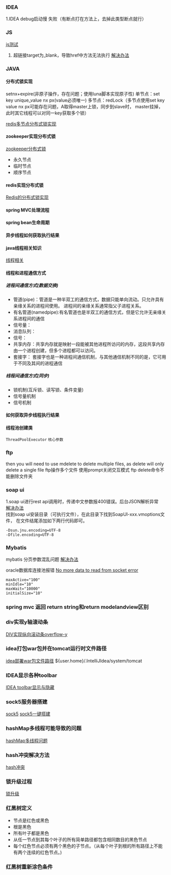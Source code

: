 ### IDEA
1.IDEA debug启动慢 失败（有断点打在方法上，去掉此类型断点就行）
### JS
[js测试](https://www.w3school.com.cn/tiy/t.asp?f=html_a_target_framename)
1. 超链接target为_blank，导致href中方法无法执行 [解决办法](https://www.iteye.com/blog/czj4451-1989918)


### JAVA

#### **分布式锁实现**

setnx+expire(非原子操作，存在问题；使用luna脚本实现原子性)
单节点：set key unique_value nx px(value必须唯一) 
多节点：redLock（多节点使用set key value nx px可能存在问题，A取得master上锁，同步到slave时，
master挂掉，此时其它线程可以对同一key获取多个锁）

[redis多节点分布式锁实现](https://mp.weixin.qq.com/s/8uhYult2h_YUHT7q7YCKYQ)

#### zookeeper实现分布式锁
[zookeeper分布式锁](https://blog.csdn.net/weixin_38004638/article/details/97148292)

- 永久节点
- 临时节点
- 顺序节点


#### redis实现分布式锁
[Redis的分布式锁实现](https://juejin.cn/post/6844903830442737671)

#### **spring MVC处理流程**
#### **spring bean生命周期**
#### **异步线程如何获取执行结果**

#### java线程相关知识
[线程相关](https://zhuanlan.zhihu.com/p/26441926)

#### 线程和进程通信方式

##### 进程间通信方式(数据交换)
- 管道(pipe)：管道是一种半双工的通信方式，数据只能单向流动。只允许具有亲缘关系的进程间使用。
进程间的亲缘关系通常指父子进程关系。
- 有名管道(namedpipe):有名管道也是半双工的通信方式，但是它允许无亲缘关系进程间的通信
- 信号量：
- 消息队列：
- 信号：
- 共享内存：共享内存就是映射一段能被其他进程所访问的内存，这段共享内存由一个进程创建，但多个进程都可以访问。
- 套接字： 套接字也是一种进程间通信机制，与其他通信机制不同的是，它可用于不同及其间的进程通信

##### 线程间通信方式(同步)
- 锁机制(互斥锁、读写锁、条件变量)
- 信号量机制
- 信号机制

#### 如何获取异步线程执行结果

#### 线程池创建类
`ThreadPoolExecutor`
`核心参数`

### ftp
then you will need to use mdelete to delete multiple files, as delete will only delete a single file
ftp操作多个文件 使用prompt关闭交互模式
ftp delete命令不能删除文件夹



### soap ui
1.soap ui进行rest api调用时，传递中文参数报400错误。后台JSON解析异常   
[解决办法](https://blog.csdn.net/gongjin28_csdn/article/details/90750283)  
找到soap ui安装目录（可执行文件），在此目录下找到SoapUI-xxx.vmoptions文件，
在文件结尾添加如下两行代码即可。

    -Dsun.jnu.encoding=UTF-8
    -Dfile.encoding=UTF-8


### Mybatis
mybatis 分页参数混乱问题
[解决办法](https://blog.csdn.net/w8y56f/article/details/100710380)

oracle数据库连接池报错
[No more data to read from socket error](https://stackoverflow.com/questions/7839907/no-more-data-to-read-from-socket-error)
```
maxActive="100"
minIdle="10"
maxWait="10000"
initialSize="10"
```
      
      
### spring mvc 返回 return string和return modelandview区别

### div实现y轴滚动条
[DIV实现纵向滚动条overflow-y](cnblogs.com/wellsoho/p/5102014.html)

### idea打包war包并在tomcat运行时文件路径
[idea部署war包文件路径](https://blog.csdn.net/Victor_Cindy1/article/details/72680553)
${user.home}/.IntelliJIdea/system/tomcat

### IDEA显示各种toolbar
[IDEA toolbar显示与隐藏](https://blog.csdn.net/xb12369/article/details/106302577)

### sock5服务器搭建
[sock5](https://iblogs.top/2019/05/21/socks5%E4%BB%A3%E7%90%86%E6%9C%8D%E5%8A%A1%E5%99%A8%E6%90%AD%E5%BB%BA/)
[sock5一键搭建](https://github.com/wyx176/Socks5)

### hashMap多线程可能导致的问题
[hashMap多线程问题](https://www.cnblogs.com/aspirant/p/11504389.html)
### hash冲突解决方法
[hash冲突](https://zhuanlan.zhihu.com/p/29520044)
### 锁升级过程
[锁升级](https://blog.csdn.net/tongdanping/article/details/79647337)
### 红黑树定义
- 节点是红色或黑色
- 根是黑色
- 所有叶子都是黑色
- 从任一节点到其每个叶子的所有简单路径都包含相同数目的黑色节点
- 每个红色节点必须有两个黑色的子节点。（从每个叶子到根的所有路径上不能有两个连续的红色节点。)
### 红黑树重新涂色条件


